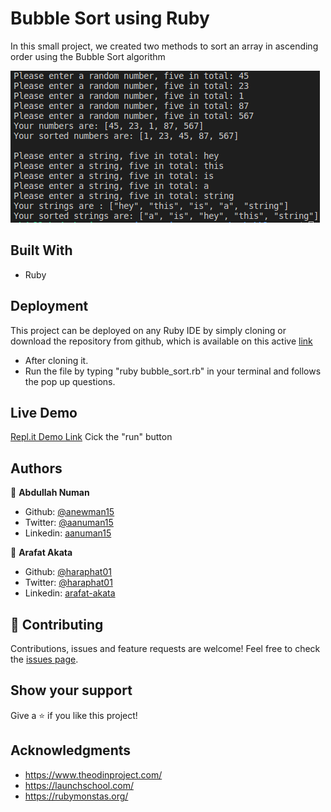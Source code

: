 # Bubble Sort using Ruby

In this small project, we created two methods to sort an array in ascending order using the Bubble Sort algorithm

![screenshot](./image/bubble.png)

## Built With
- Ruby

## Deployment

This project can be deployed on any Ruby IDE by simply cloning or download the repository from github, which is available on this active [link](https://github.com/anewman15/bubble-sort)

- After cloning it.
- Run the file by typing "ruby bubble_sort.rb" in your terminal and follows the pop up questions.

## Live Demo
[Repl.it Demo Link](https://repl.it/@anewman15/Arafat-Abdullah-Bubble-Sort)
Cick the "run" button

## Authors
👤 **Abdullah Numan**
- Github: [@anewman15](https://github.com/anewman15)
- Twitter: [@aanuman15](https://twitter.com/aanuman15)
- Linkedin: [aanuman15](https://www.linkedin.com/in/aanuman15/)


👤 **Arafat Akata**
- Github: [@haraphat01](https://github.com/haraphat01)
- Twitter: [@haraphat01](https://twitter.com/haraphat01)
- Linkedin: [arafat-akata](https://www.linkedin.com/in/arafat-akata/)

## 🤝 Contributing
Contributions, issues and feature requests are welcome!
Feel free to check the [issues page](/issues).

## Show your support
Give a ⭐️ if you like this project!

## Acknowledgments
- https://www.theodinproject.com/
- https://launchschool.com/
- https://rubymonstas.org/

